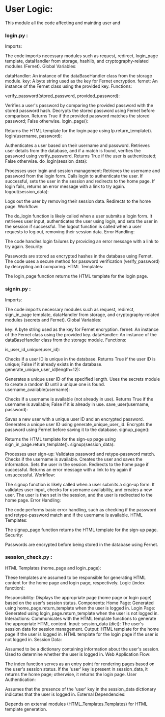 # User Logic: 
This module all the code affecting and mainting user and 
### login.py : 
Imports:

The code imports necessary modules such as request, redirect, login_page template, dataHandler from storage, hashlib, and cryptography-related modules (Fernet).
Global Variables:

dataHandler: An instance of the dataBaseHandler class from the storage module.
key: A byte string used as the key for Fernet encryption.
fernet: An instance of the Fernet class using the provided key.
Functions:

verify_password(stored_password, provided_password):

Verifies a user's password by comparing the provided password with the stored password hash.
Decrypts the stored password using Fernet before comparison.
Returns True if the provided password matches the stored password; False otherwise.
login_page():

Returns the HTML template for the login page using lp.return_template().
login(username, password):

Authenticates a user based on their username and password.
Retrieves user details from the database, and if a match is found, verifies the password using verify_password.
Returns True if the user is authenticated; False otherwise.
do_login(session_data):

Processes user login and session management:
Retrieves the username and password from the login form.
Calls login to authenticate the user.
If successful, sets the user in the session and redirects to the home page.
If login fails, returns an error message with a link to try again.
logout(session_data):

Logs out the user by removing their session data.
Redirects to the home page.
Workflow:

The do_login function is likely called when a user submits a login form.
It retrieves user input, authenticates the user using login, and sets the user in the session if successful.
The logout function is called when a user requests to log out, removing their session data.
Error Handling:

The code handles login failures by providing an error message with a link to try again.
Security:

Passwords are stored as encrypted hashes in the database using Fernet.
The code uses a secure method for password verification (verify_password) by decrypting and comparing.
HTML Templates:

The login_page function returns the HTML template for the login page.

### signin.py :
Imports:

The code imports necessary modules such as request, redirect, sign_in_page template, dataHandler from storage, and cryptography-related modules (secrets and Fernet).
Global Variables:

key: A byte string used as the key for Fernet encryption.
fernet: An instance of the Fernet class using the provided key.
dataHandler: An instance of the dataBaseHandler class from the storage module.
Functions:

is_user_id_unique(user_id):

Checks if a user ID is unique in the database.
Returns True if the user ID is unique; False if it already exists in the database.
generate_unique_user_id(length=12):

Generates a unique user ID of the specified length.
Uses the secrets module to create a random ID until a unique one is found.
username_available(username):

Checks if a username is available (not already in use).
Returns True if the username is available; False if it is already in use.
save_user(username, password):

Saves a new user with a unique user ID and an encrypted password.
Generates a unique user ID using generate_unique_user_id.
Encrypts the password using Fernet before saving it to the database.
signup_page():

Returns the HTML template for the sign-up page using sign_in_page.return_template().
signup(session_data):

Processes user sign-up:
Validates password and retype-password match.
Checks if the username is available.
Creates the user and saves the information.
Sets the user in the session.
Redirects to the home page if successful.
Returns an error message with a link to try again if unsuccessful.
Workflow:

The signup function is likely called when a user submits a sign-up form.
It validates user input, checks for username availability, and creates a new user.
The user is then set in the session, and the user is redirected to the home page.
Error Handling:

The code performs basic error handling, such as checking if the password and retype-password match and if the username is available.
HTML Templates:

The signup_page function returns the HTML template for the sign-up page.
Security:

Passwords are encrypted before being stored in the database using Fernet.

### session_check.py : 
HTML Templates (home_page and login_page):

These templates are assumed to be responsible for generating HTML content for the home page and login page, respectively.
Logic (index function):

Responsibility:
Displays the appropriate page (home page or login page) based on the user's session status.
Components:
Home Page:
Generated using home_page.return_template when the user is logged in.
Login Page:
Generated using login_page.return_template when the user is not logged in.
Interactions:
Communicates with the HTML template functions to generate the appropriate HTML content.
Input:
session_data (dict): The user's session data for session management.
Output:
HTML template for the home page if the user is logged in.
HTML template for the login page if the user is not logged in.
Session Data:

Assumed to be a dictionary containing information about the user's session.
Used to determine whether the user is logged in.
Web Application Flow:

The index function serves as an entry point for rendering pages based on the user's session status.
If the 'user' key is present in session_data, it returns the home page; otherwise, it returns the login page.
User Authentication:

Assumes that the presence of the 'user' key in the session_data dictionary indicates that the user is logged in.
External Dependencies:

Depends on external modules (HTML_Templates.Templates) for HTML template generation.